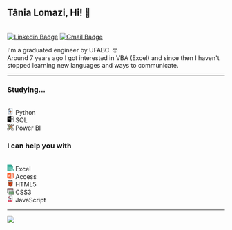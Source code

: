## Tânia Lomazi, Hi! 🙋
<br>[![Linkedin Badge](https://img.shields.io/badge/-TâniaLomazi-blue?style=flat-square&logo=Linkedin&logoColor=white&link=https://www.linkedin.com/in/tanialomazi/)](https://www.linkedin.com/in/tanialomazi/)
[![Gmail Badge](https://img.shields.io/badge/-tania.lomazi-c14438?style=flat-square&logo=Gmail&logoColor=white&link=mailto:tania.lomazi@gmail.com)](mailto:tania.lomazi@gmail.com)

 
I'm a graduated engineer by UFABC. 🤓 <br> Around 7 years ago I got interested in VBA (Excel) and since then I haven't stopped learning new languages and ways to communicate.

---

### Studying...

<br><img src = "https://github.com/tanialomazi/tanialomazi/blob/master/Icons/python.png" width = 3% height = 3%> Python
<br><img src = "https://github.com/tanialomazi/tanialomazi/blob/master/Icons/sql-file-format-symbol.svg" width = 3% height = 3%> SQL
<br><img src = "https://github.com/tanialomazi/tanialomazi/blob/master/Icons/data-scientist.svg" width = 3% height = 3%> Power BI

### I can help you with

<br><img src = "https://github.com/tanialomazi/tanialomazi/blob/master/Icons/excel.svg" width = 3% height = 3%> Excel
<br><img src = "https://github.com/tanialomazi/tanialomazi/blob/master/Icons/microsoft-access.svg" width = 3% height = 3%> Access
<br><img src = "https://github.com/tanialomazi/tanialomazi/blob/a5aef4e4b5e7342d2e8182b86f48ed7259ab9989/Icons/html-5.svg" width = 3% height = 3%> HTML5
<br><img src = "https://github.com/tanialomazi/tanialomazi/blob/a5aef4e4b5e7342d2e8182b86f48ed7259ab9989/Icons/css-file.svg" width = 3% height = 3%> CSS3
<br><img src = "https://github.com/tanialomazi/tanialomazi/blob/master/Icons/javascript.png" width = 3% height = 3%> JavaScript

---

<a href="https://github.com/tanialomazi/github-readme-stats">
  <img align="left" src="https://github-readme-stats.vercel.app/api?username=tanialomazi&count_private=true&show_icons=true&theme=onedark" />
</a>

